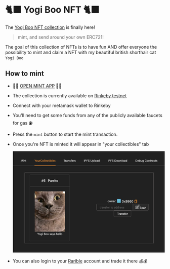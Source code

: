 # 🐈‍⬛ Yogi Boo NFT 🐈‍⬛

The [Yogi Boo NFT collection](https://rinkeby.rarible.com/collection/0x76967580ce18c85df3b9bf699a92fa2c6b9e8c4c/items) is finally here!

> mint, and send around your own ERC721!

The goal of this collection of NFTs is to have fun AND offer everyone the possibility to mint and claim a NFT with my beautiful british shorthair cat `Yogi Boo`

## How to mint

- 🚀🚀 [OPEN MINT APP](https://yogi-boo-nft.netlify.app/) 🚀🚀

- The collection is currently available on [ Rinkeby testnet ](https://rinkeby.etherscan.io/)

- Connect with your metamask wallet to Rinkeby

- ️You'll need to get some funds from any of the publicly available faucets for gas ⛽

- Press the `mint` button to start the mint transaction.

- Once you're NFT is minted it will appear in "your collectibles" tab

  ![img](your-collectibles.png)

- You can also login to your [Rarible](https://rinkeby.rarible.com) account and trade it there 💰💰
